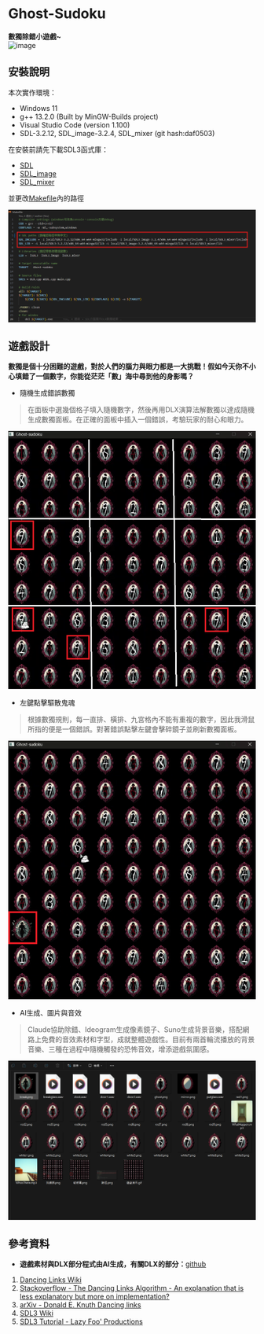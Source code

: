 # **Ghost-Sudoku**
**數獨除錯小遊戲~**  
![image](./element/遊戲演示.gif)

## 安裝說明

本次實作環境：
* Windows 11
* g++ 13.2.0 (Built by MinGW-Builds project)
* Visual Studio Code (version 1.100)
* SDL-3.2.12, SDL_image-3.2.4, SDL_mixer (git hash:daf0503)  

在安裝前請先下載SDL3函式庫：
* [SDL](https://github.com/libsdl-org/SDL)
* [SDL_image](https://github.com/libsdl-org/SDL_image)
* [SDL_mixer](https://github.com/libsdl-org/SDL_mixer)    

並更改[Makefile](./Makefile)內的路徑

![image](./element/路徑.png)  

## 遊戲設計
**數獨是個十分困難的遊戲，對於人們的腦力與眼力都是一大挑戰！假如今天你不小心填錯了一個數字，你能從茫茫「數」海中尋到他的身影嗎？**
* 隨機生成錯誤數獨  
> 在面板中選幾個格子填入隨機數字，然後再用DLX演算法解數獨以達成隨機生成數獨面板。在正確的面板中插入一個錯誤，考驗玩家的耐心和眼力。

![image](./element/找錯誤.png)
* 左鍵點擊驅散鬼魂
> 根據數獨規則，每一直排、橫排、九宮格內不能有重複的數字，因此我滑鼠所指的便是一個錯誤。對著錯誤點擊左鍵會擊碎鏡子並刷新數獨面板。

![image](./element/破玻璃.png)
* AI生成、圖片與音效
> Claude協助除錯、Ideogram生成像素鏡子、Suno生成背景音樂，搭配網路上免費的音效素材和字型，成就整體遊戲性。目前有兩首輪流播放的背景音樂、三種在過程中隨機觸發的恐怖音效，增添遊戲氛圍感。

![image](./element/素材.png)

## 參考資料
* **遊戲素材與DLX部分程式由AI生成，有關DLX的部分：**[github](https://github.com/dreamskyo/DLX-sudoku)
1.	[Dancing Links Wiki](https://en.wikipedia.org/wiki/Dancing_Links#Exploring)
2.	[Stackoverflow - The Dancing Links Algorithm - An explanation that is less explanatory but more on implementation?](https://stackoverflow.com/questions/1518335/the-dancing-links-algorithm-an-explanation-that-is-less-explanatory-but-more-o)
3.	[arXiv - Donald E. Knuth Dancing links](https://arxiv.org/abs/cs/0011047)
4.	[SDL3 Wiki](https://wiki.libsdl.org/SDL3/FrontPage)
5.	[SDL3 Tutorial - Lazy Foo' Productions](https://lazyfoo.net/tutorials/SDL3/index.php)

